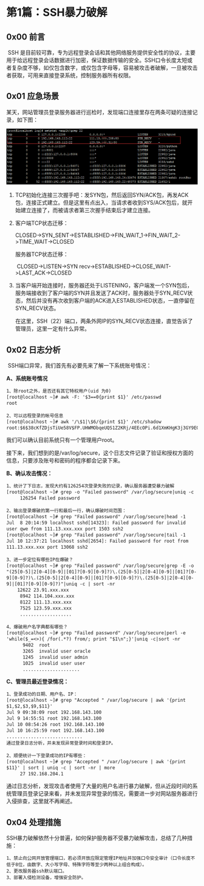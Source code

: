 # 第1篇：SSH暴力破解

## 0x00 前言

​ SSH 是目前较可靠，专为远程登录会话和其他网络服务提供安全性的协议，主要用于给远程登录会话数据进行加密，保证数据传输的安全。SSH口令长度太短或者复杂度不够，如仅包含数字，或仅包含字母等，容易被攻击者破解，一旦被攻击者获取，可用来直接登录系统，控制服务器所有权限。

## 0x01 应急场景

​ 某天，网站管理员登录服务器进行巡检时，发现端口连接里存在两条可疑的连接记录，如下图：

![](../.gitbook/assets/linux-10-1.png)

1. TCP初始化连接三次握手吧：发SYN包，然后返回SYN/ACK包，再发ACK包，连接正式建立。但是这里有点出入，当请求者收到SYS/ACK包后，就开始建立连接了，而被请求者第三次握手结束后才建立连接。
2. 客户端TCP状态迁移：

   ​ CLOSED-&gt;SYN\_SENT-&gt;ESTABLISHED-&gt;FIN\_WAIT\_1-&gt;FIN\_WAIT\_2-&gt;TIME\_WAIT-&gt;CLOSED

   服务器TCP状态迁移：

   ​ CLOSED-&gt;LISTEN-&gt;SYN recv-&gt;ESTABLISHED-&gt;CLOSE\_WAIT-&gt;LAST\_ACK-&gt;CLOSED

3. 当客户端开始连接时，服务器还处于LISTENING，客户端发一个SYN包后，服务端接收到了客户端的SYN并且发送了ACK时，服务器处于SYN\_RECV状态，然后并没有再次收到客户端的ACK进入ESTABLISHED状态，一直停留在SYN\_RECV状态。

   在这里，SSH（22）端口，两条外网IP的SYN\_RECV状态连接，直觉告诉了管理员，这里一定有什么异常。

## 0x02 日志分析

​ SSH端口异常，我们首先有必要先来了解一下系统账号情况：

**A、系统账号情况**

```text
1、除root之外，是否还有其它特权用户(uid 为0)
[root@localhost ~]# awk -F: '$3==0{print $1}' /etc/passwd
root

2、可以远程登录的帐号信息
[root@localhost ~]# awk '/\$1|\$6/{print $1}' /etc/shadow
root:$6$38cKfZDjsTiUe58V$FP.UHWMObqeUQS1Z2KRj/4EEcOPi.6d1XmKHgK3j3GY9EGvwwBei7nUbbqJC./qK12HN8jFuXOfEYIKLID6hq0::0:99999:7:::
```

我们可以确认目前系统只有一个管理用户root。

接下来，我们想到的是/var/log/secure，这个日志文件记录了验证和授权方面的信息，只要涉及账号和密码的程序都会记录下来。

**B、确认攻击情况：**

```text
1、统计了下日志，发现大约有126254次登录失败的记录，确认服务器遭受暴力破解
[root@localhost ~]# grep -o "Failed password" /var/log/secure|uniq -c
     126254 Failed password

2、输出登录爆破的第一行和最后一行，确认爆破时间范围：
[root@localhost ~]# grep "Failed password" /var/log/secure|head -1
Jul  8 20:14:59 localhost sshd[14323]: Failed password for invalid user qwe from 111.13.xxx.xxx port 1503 ssh2
[root@localhost ~]# grep "Failed password" /var/log/secure|tail -1
Jul 10 12:37:21 localhost sshd[2654]: Failed password for root from 111.13.xxx.xxx port 13068 ssh2

3、进一步定位有哪些IP在爆破？
[root@localhost ~]# grep "Failed password" /var/log/secure|grep -E -o "(25[0-5]|2[0-4][0-9]|[01]?[0-9][0-9]?)\.(25[0-5]|2[0-4][0-9]|[01]?[0-9][0-9]?)\.(25[0-5]|2[0-4][0-9]|[01]?[0-9][0-9]?)\.(25[0-5]|2[0-4][0-9]|[01]?[0-9][0-9]?)"|uniq -c | sort -nr 
    12622 23.91.xxx.xxx
     8942 114.104.xxx.xxx
     8122 111.13.xxx.xxx
     7525 123.59.xxx.xxx
     ...................

4、爆破用户名字典都有哪些？
[root@localhost ~]# grep "Failed password" /var/log/secure|perl -e 'while($_=<>){ /for(.*?) from/; print "$1\n";}'|uniq -c|sort -nr
      9402  root
      3265  invalid user oracle
      1245  invalid user admin
      1025  invalid user user
      .....................
```

**C、管理员最近登录情况：**

```text
1、登录成功的日期、用户名、IP：
[root@localhost ~]# grep "Accepted " /var/log/secure | awk '{print $1,$2,$3,$9,$11}' 
Jul 9 09:38:09 root 192.168.143.100
Jul 9 14:55:51 root 192.168.143.100
Jul 10 08:54:26 root 192.168.143.100
Jul 10 16:25:59 root 192.168.143.100
............................
通过登录日志分析，并未发现异常登录时间和登录IP。

2、顺便统计一下登录成功的IP有哪些：
[root@localhost ~]# grep "Accepted " /var/log/secure | awk '{print $11}' | sort | uniq -c | sort -nr | more
     27 192.168.204.1
```

通过日志分析，发现攻击者使用了大量的用户名进行暴力破解，但从近段时间的系统管理员登录记录来看，并未发现异常登录的情况，需要进一步对网站服务器进行入侵排查，这里就不再阐述。

## 0x04 处理措施

​ SSH暴力破解依然十分普遍，如何保护服务器不受暴力破解攻击，总结了几种措施：

```text
1、禁止向公网开放管理端口，若必须开放应限定管理IP地址并加强口令安全审计（口令长度不低于8位，由数字、大小写字母、特殊字符等至少两种以上组合构成）。
2、更改服务器ssh默认端口。
3、部署入侵检测设备，增强安全防护。
```

